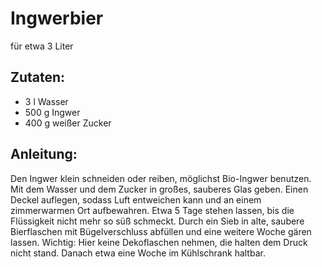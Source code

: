 Ingwerbier
===
für etwa 3 Liter

Zutaten:
---
- 3 l Wasser
- 500 g Ingwer
- 400 g weißer Zucker

Anleitung:
---
Den Ingwer klein schneiden oder reiben, möglichst Bio-Ingwer benutzen.
Mit dem Wasser und dem Zucker in großes, sauberes Glas geben.
Einen Deckel auflegen, sodass Luft entweichen kann und an einem zimmerwarmen Ort aufbewahren.
Etwa 5 Tage stehen lassen, bis die Flüssigkeit nicht mehr so süß schmeckt.
Durch ein Sieb in alte, saubere Bierflaschen mit Bügelverschluss abfüllen und eine weitere Woche gären lassen.
Wichtig: Hier keine Dekoflaschen nehmen, die halten dem Druck nicht stand.
Danach etwa eine Woche im Kühlschrank haltbar.